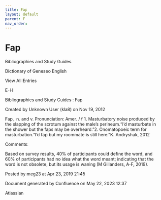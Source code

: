 ```yaml
---
title: Fap
layout: default
parent: F
nav_order:
---
```


# Fap

Bibliographies and Study Guides

Dictionary of Geneseo English

View All Entries

E-H

Bibliographies and Study Guides : Fap

Created by  Unknown User (kla8) on Nov 19, 2012

Fap,  n. and v. Pronunciation: Amer. / f 1. Masturbatory noise produced by the slapping of the scrotum against the male’s perineum.“I’d masturbate in the shower but the faps may be overheard.”2. Onomatopoeic term for masturbation.“I’d fap but my roommate is still here.”K. Andryshak, 2012

Comments:

Based on survey results, 40% of participants could define the word, and 60% of participants had no idea what the word meant; indicating that the word is not obsolete, but its usage is waning (M Gillanders, A-F, 2019).

Posted by meg23 at Apr 23, 2019 21:45

Document generated by Confluence on May 22, 2023 12:37

Atlassian
